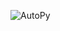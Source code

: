 ![AutoPy](https://socialify.git.ci/avinashkranjan/AutoPy/image?description=1&descriptionEditable=%F0%9F%9A%80%20One%20Place%20to%20Find%20all%20Scripts%20to%20Automate%20Boring%20Stuffs.&forks=1&issues=1&language=1&owner=1&pulls=1&stargazers=1&theme=Light)

